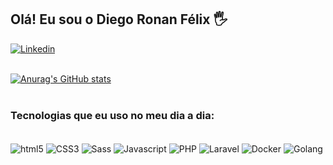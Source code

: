 ## Olá! Eu sou o Diego Ronan Félix 🖐️ <br />

[![Linkedin](https://img.shields.io/badge/LinkedIn-0077B5?style=for-the-badge&logo=linkedin&logoColor=white)](https://www.linkedin.com/in/diego-ronan-felix/) <br /><br />

[![Anurag's GitHub stats](https://github-readme-stats.vercel.app/api?username=diego-ronan-felix&show_icons=true)](https://github.com/diego-ronan-felix/github-readme-stats) <br /><br />

### Tecnologias que eu uso no meu dia a dia:
<div style="display: inline-block;"><br/>
  <img align="center" alt="html5" src="https://img.shields.io/badge/HTML5-E34F26?style=for-the-badge&logo=html5&logoColor=white"/>
  <img align="center" alt="CSS3" src="https://img.shields.io/badge/CSS3-1572B6?style=for-the-badge&logo=css3&logoColor=white"/>
  <img align="center" alt="Sass" src="https://img.shields.io/badge/Sass-CC6699?style=for-the-badge&logo=sass&logoColor=white"/>
  <img align="center" alt="Javascript" src="https://img.shields.io/badge/JavaScript-F7DF1E?style=for-the-badge&logo=javascript&logoColor=black"/>
  <img align="center" alt="PHP" src="https://img.shields.io/badge/PHP-777BB4?style=for-the-badge&logo=php&logoColor=white"/>
  <img align="center" alt="Laravel" src="https://img.shields.io/badge/Laravel-FF2D20?style=for-the-badge&logo=laravel&logoColor=white"/>
  <img align="center" alt="Docker" src="https://img.shields.io/badge/docker-%230db7ed.svg?style=for-the-badge&logo=docker&logoColor=white"/>
  <img align="center" alt="Golang" src="https://img.shields.io/badge/Go-00ADD8?style=for-the-badge&logo=go&logoColor=white"/>
</div>
